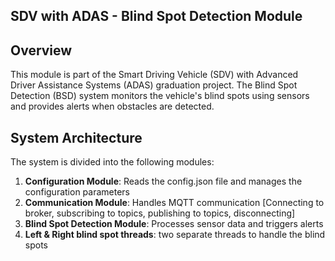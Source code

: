 ## SDV with ADAS - Blind Spot Detection Module

## Overview

This module is part of the Smart Driving Vehicle (SDV) with Advanced Driver Assistance Systems (ADAS) graduation project. 
The Blind Spot Detection (BSD) system monitors the vehicle's blind spots using sensors and provides alerts when obstacles are detected.

## System Architecture

The system is divided into the following modules:
1. **Configuration Module**: Reads the config.json file and manages the configuration parameters
2. **Communication Module**: Handles MQTT communication [Connecting to broker, subscribing to topics, publishing to topics, disconnecting]
3. **Blind Spot Detection Module**: Processes sensor data and triggers alerts
4. **Left & Right blind spot threads**: two separate threads to handle the blind spots
